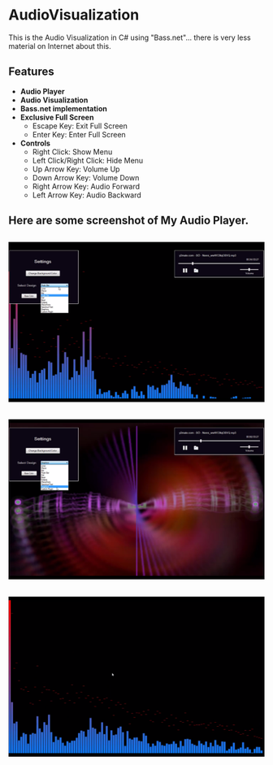 # AudioVisualization
This is the Audio Visualization in C# using "Bass.net"... there is very less material on Internet about this.

## Features
 - **Audio Player**
 - **Audio Visualization**
 - **Bass.net implementation**
 - **Exclusive Full Screen**
   - Escape Key: Exit Full Screen
   - Enter Key: Enter Full Screen
 - **Controls**
   - Right Click: Show Menu
   - Left Click/Right Click: Hide Menu
   - Up Arrow Key: Volume Up
   - Down Arrow Key: Volume Down
   - Right Arrow Key: Audio Forward
   - Left Arrow Key: Audio Backward
## Here are some screenshot of My Audio Player.
## ![](Resources/ReadMe.png)
## ![](Resources/Readme2.png)
## ![](Resources/Reademe3.png)
